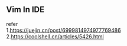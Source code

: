 ## Vim In IDE   


refer   
1.https://juejin.cn/post/6999814974977769486    
2.https://coolshell.cn/articles/5426.html
